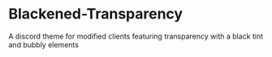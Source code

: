 # Blackened-Transparency
A discord theme for modified clients featuring transparency with a black tint and bubbly elements
